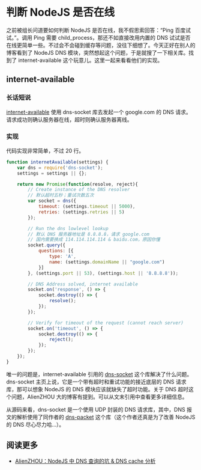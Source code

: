 # 判断 NodeJS 是否在线

之前被组长问道要如何判断 NodeJS 是否在线，我不假思索回答：“Ping 百度试试。”。调用 Ping 需要 child_process，那还不如直接改用内置的 DNS 试试是否在线更简单一些。不过会不会碰到缓存等问题，没往下细想了。今天正好在别人的博客看到了 NodeJS DNS 模块，突然想起这个问题，于是就搜了一下相关库。找到了 internet-available 这个玩意儿。这里一起来看看他们的实现。



## internet-available

### 长话短说

[internet-available](https://github.com/ourcodeworld/internet-available/blob/master/internet-available.js) 使用 dns-socket 库去发起一个 google.com 的 DNS 请求。请求成功则确认服务器在线，超时则确认服务器离线。

### 实现

代码实现非常简单，不过 20 行。

```js
function internetAvailable(settings) {
    var dns = require('dns-socket');
    settings = settings || {};

    return new Promise(function(resolve, reject){
        // Create instance of the DNS resolver
        // 默认超时五秒；重试次数五次
        var socket = dns({
            timeout: (settings.timeout || 5000),
            retries: (settings.retries || 5)
        });

        // Run the dns lowlevel lookup
        // 默认 DNS 服务器地址是 8.8.8.8，请求 google.com
        // 国内需要换成 114.114.114.114 & baidu.com，原因你懂
        socket.query({
            questions: [{
                type: 'A',
                name: (settings.domainName || "google.com")
            }]
        }, (settings.port || 53), (settings.host || '8.8.8.8'));

        // DNS Address solved, internet available
        socket.on('response', () => { 
            socket.destroy(() => {
                resolve();
            });
        });

        // Verify for timeout of the request (cannot reach server)
        socket.on('timeout', () => {
            socket.destroy(() => {
                reject();
            });
        });
    });
}
```

唯一的问题是，internet-available 引用的 [dns-socket](https://github.com/mafintosh/dns-socket/blob/master/index.js) 这个库解决了什么问题。dns-socket 主页上说，它是一个带有超时和重试功能的接近底层的 DNS 请求库，那可以想象 NodeJS 的 DNS 模块应该就缺失了超时功能。关于 DNS 超时这个问题，AlienZHOU 大的博客有提到。可以从文末引用中查看更多详细信息。

从源码来看，dns-socket 是一个使用 UDP 封装的 DNS 请求库，其中，DNS 报文的解析使用了同作者的 [dns-packet](https://github.com/mafintosh/dns-packet) 这个库（这个作者还真是为了改善 NodeJS 的 DNS 尽心尽力哈...）。

## 阅读更多

* [AlienZHOU：NodeJS 中 DNS 查询的坑 & DNS cache 分析](https://www.jianshu.com/p/693a5d378a2c)